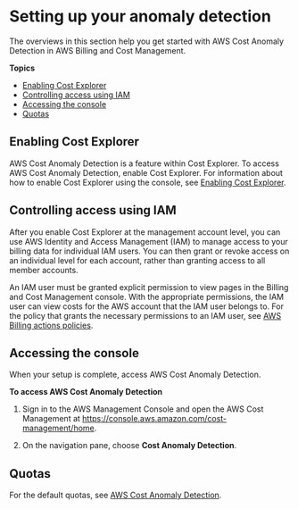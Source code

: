 # Setting up your anomaly detection<a name="settingup-ad"></a>

The overviews in this section help you get started with AWS Cost Anomaly Detection in AWS Billing and Cost Management\.

**Topics**
+ [Enabling Cost Explorer](#enable-ce-ad)
+ [Controlling access using IAM](#access-iam-ad)
+ [Accessing the console](#access-ad)
+ [Quotas](#limits-ad-section)

## Enabling Cost Explorer<a name="enable-ce-ad"></a>

AWS Cost Anomaly Detection is a feature within Cost Explorer\. To access AWS Cost Anomaly Detection, enable Cost Explorer\. For information about how to enable Cost Explorer using the console, see [Enabling Cost Explorer](ce-enable.md)\.

## Controlling access using IAM<a name="access-iam-ad"></a>

After you enable Cost Explorer at the management account level, you can use AWS Identity and Access Management \(IAM\) to manage access to your billing data for individual IAM users\. You can then grant or revoke access on an individual level for each account, rather than granting access to all member accounts\.

An IAM user must be granted explicit permission to view pages in the Billing and Cost Management console\. With the appropriate permissions, the IAM user can view costs for the AWS account that the IAM user belongs to\. For the policy that grants the necessary permissions to an IAM user, see [AWS Billing actions policies](billing-permissions-ref.md#user-permissions)\. 

## Accessing the console<a name="access-ad"></a>

When your setup is complete, access AWS Cost Anomaly Detection\.<a name="access-ad-process"></a>

**To access AWS Cost Anomaly Detection**

1. Sign in to the AWS Management Console and open the AWS Cost Management at [https://console\.aws\.amazon\.com/cost\-management/home](https://console.aws.amazon.com/cost-management/home)\.

1. On the navigation pane, choose **Cost Anomaly Detection**\.

## Quotas<a name="limits-ad-section"></a>

For the default quotas, see [AWS Cost Anomaly Detection](billing-limits.md#limits-ad)\.